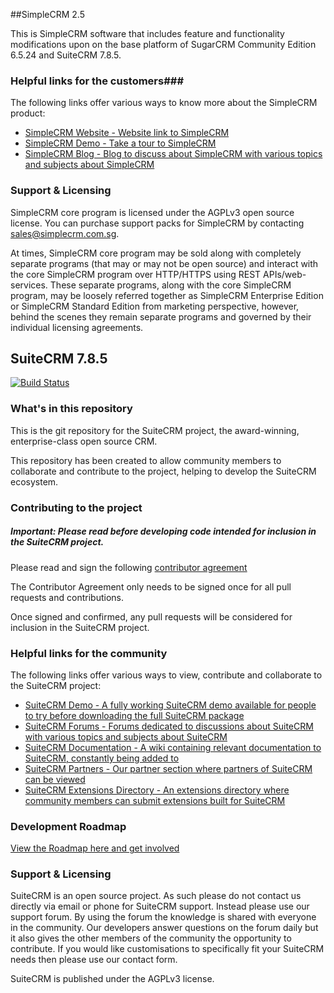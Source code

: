 ##SimpleCRM 2.5

This is SimpleCRM software that includes feature and functionality modifications upon on the base platform of SugarCRM Community Edition 6.5.24 and SuiteCRM 7.8.5. 


### Helpful links for the customers###

The following links offer various ways to know more about the SimpleCRM product:

+ [SimpleCRM Website - Website link to SimpleCRM][simplecrm_website]
+ [SimpleCRM Demo - Take a tour to SimpleCRM][simplecrm_demo]
+ [SimpleCRM Blog - Blog to discuss about SimpleCRM with various topics and subjects about SimpleCRM][simplecrm_blog]


[simplecrm_website]: http://www.simplecrm.com.sg
[simplecrm_demo]: http://www.simplecrm.com.sg/schedule-demo
[simplecrm_blog]: http://www.simplecrm.com.sg/blog


### Support & Licensing ###

SimpleCRM core program is licensed under the AGPLv3 open source license. You can purchase support packs for SimpleCRM by contacting sales@simplecrm.com.sg.

At times, SimpleCRM core program may be sold along with completely separate programs (that may or may not be open source) and interact with the core SimpleCRM program over HTTP/HTTPS using REST APIs/web-services. These separate programs, along with the core SimpleCRM program, may be loosely referred together as SimpleCRM Enterprise Edition or SimpleCRM Standard Edition from marketing perspective, however, behind the scenes they remain separate programs and governed by their individual licensing agreements.



## SuiteCRM 7.8.5

[![Build Status](https://travis-ci.org/salesagility/SuiteCRM.svg?branch=hotfix)](https://travis-ci.org/salesagility/SuiteCRM)


### What's in this repository ###

This is the git repository for the SuiteCRM project, the award-winning, enterprise-class open source CRM.

This repository has been created to allow community members to collaborate and contribute to the project, helping to develop the SuiteCRM ecosystem.

### Contributing to the project ###

##### Important: Please read before developing code intended for inclusion in the SuiteCRM project. #####

Please read and sign the following [contributor agreement][cont_agrmt]

[cont_agrmt]: https://www.clahub.com/agreements/salesagility/SuiteCRM

The Contributor Agreement only needs to be signed once for all pull requests and contributions. 

Once signed and confirmed, any pull requests will be considered for inclusion in the SuiteCRM project.

### Helpful links for the community ###

The following links offer various ways to view, contribute and collaborate to the SuiteCRM project:


+ [SuiteCRM Demo - A fully working SuiteCRM demo available for people to try before downloading the full SuiteCRM package][suitecrm_demo]
+ [SuiteCRM Forums - Forums dedicated to discussions about SuiteCRM with various topics and subjects about SuiteCRM][suitecrm_forums]
+ [SuiteCRM Documentation - A wiki containing relevant documentation to SuiteCRM, constantly being added to][suitecrm_docs]
+ [SuiteCRM Partners - Our partner section where partners of SuiteCRM can be viewed][suitecrm_partners]
+ [SuiteCRM Extensions Directory - An extensions directory where community members can submit extensions built for SuiteCRM][suitecrm_ext]

[suitecrm_demo]: https://suitecrm.com/demo
[suitecrm_forums]: https://suitecrm.com/forum/index
[suitecrm_docs]: https://suitecrm.com/wiki
[suitecrm_partners]: https://suitecrm.com/community/partners
[suitecrm_ext]: https://store.suitecrm.com/

### Development Roadmap ###

[ View the Roadmap here and get involved][suitecrm_roadmap]

[suitecrm_roadmap]: https://suitecrm.com/community/roadmap

### Support & Licensing ###

SuiteCRM is an open source project. As such please do not contact us directly via email or phone for SuiteCRM support. Instead please use our support forum. By using the forum the knowledge is shared with everyone in the community. Our developers answer questions on the forum daily but it also gives the other members of the community the opportunity to contribute. If you would like customisations to specifically fit your SuiteCRM  needs then please use our contact form.

SuiteCRM is published under the AGPLv3 license.
